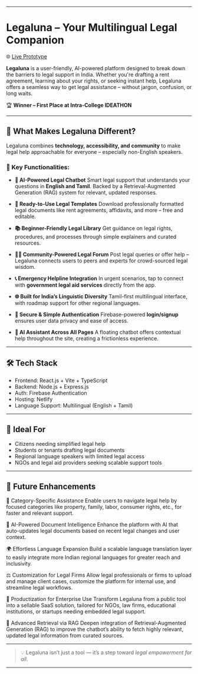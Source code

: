 
---

# Legaluna – Your Multilingual Legal Companion

🌐 [Live Prototype](https://legaluna.netlify.app)

**Legaluna** is a user-friendly, AI-powered platform designed to break down the barriers to legal support in India. Whether you're drafting a rent agreement, learning about your rights, or seeking instant help, Legaluna offers a seamless way to get legal assistance – without jargon, confusion, or long waits.

🏆 **Winner – First Place at Intra-College IDEATHON**

---

## 🚀 What Makes Legaluna Different?

Legaluna combines **technology, accessibility, and community** to make legal help approachable for everyone – especially non-English speakers.

### 🔧 Key Functionalities:

* **🤖 AI-Powered Legal Chatbot**
  Smart legal support that understands your questions in **English and Tamil**. Backed by a Retrieval-Augmented Generation (RAG) system for relevant, updated responses.

* **📄 Ready-to-Use Legal Templates**
  Download professionally formatted legal documents like rent agreements, affidavits, and more – free and editable.

* **📚 Beginner-Friendly Legal Library**
  Get guidance on legal rights, procedures, and processes through simple explainers and curated resources.

* **🧑‍⚖️ Community-Powered Legal Forum**
  Post legal queries or offer help – Legaluna connects users to peers and experts for crowd-sourced legal wisdom.

* **📞 Emergency Helpline Integration**
  In urgent scenarios, tap to connect with **government legal aid services** directly from the app.

* **🌐 Built for India’s Linguistic Diversity**
  Tamil-first multilingual interface, with roadmap support for other regional languages.

* **🔐 Secure & Simple Authentication**
  Firebase-powered **login/signup** ensures user data privacy and ease of access.

* **📌 AI Assistant Across All Pages**
  A floating chatbot offers contextual help throughout the site, creating a frictionless experience.

---

## 🛠️ Tech Stack

* Frontend: React.js + Vite + TypeScript
* Backend: Node.js + Express.js
* Auth: Firebase Authentication
* Hosting: Netlify
* Language Support: Multilingual (English + Tamil)

---

## 👥 Ideal For

* Citizens needing simplified legal help
* Students or tenants drafting legal documents
* Regional language speakers with limited legal access
* NGOs and legal aid providers seeking scalable support tools

---

## 🧠 Future Enhancements

📂 Category-Specific Assistance
Enable users to navigate legal help by focused categories like property, family, labor, consumer rights, etc., for faster and relevant support.

📄 AI-Powered Document Intelligence
Enhance the platform with AI that auto-updates legal documents based on recent legal changes and user context.

🌍 Effortless Language Expansion
Build a scalable language translation layer to easily integrate more Indian regional languages for greater reach and inclusivity.

⚖️ Customization for Legal Firms
Allow legal professionals or firms to upload and manage client cases, customize the platform for internal use, and streamline legal workflows.

🛒 Productization for Enterprise Use
Transform Legaluna from a public tool into a sellable SaaS solution, tailored for NGOs, law firms, educational institutions, or startups needing embedded legal support.

🧠 Advanced Retrieval via RAG
Deepen integration of Retrieval-Augmented Generation (RAG) to improve the chatbot’s ability to fetch highly relevant, updated legal information from curated sources.


---

> 💡 Legaluna isn’t just a tool — it’s a step toward *legal empowerment for all*.

---
